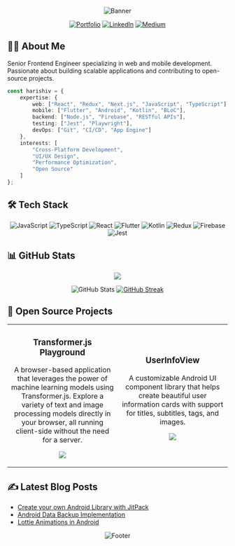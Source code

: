 <div align="center">

![Banner](https://capsule-render.vercel.app/api?type=waving&color=gradient&height=200&section=header&text=Harishiv%20Singh&fontSize=80&animation=fadeIn)

[![Portfolio](https://img.shields.io/badge/Portfolio-harishiv.vercel.app-4CAF50?style=for-the-badge&logo=vercel&logoColor=white)](https://harishiv.vercel.app)
[![LinkedIn](https://img.shields.io/badge/LinkedIn-Connect-0A66C2?style=for-the-badge&logo=linkedin&logoColor=white)](https://linkedin.com/in/harishiv-singh)
[![Medium](https://img.shields.io/badge/Medium-Blog-black?style=for-the-badge&logo=medium&logoColor=white)](https://medium.com/@graphicstone)

</div>

## 👨‍💻 About Me

Senior Frontend Engineer specializing in web and mobile development. Passionate about building scalable applications and contributing to open-source projects.

```typescript
const harishiv = {
    expertise: {
        web: ["React", "Redux", "Next.js", "JavaScript", "TypeScript"],
        mobile: ["Flutter", "Android", "Kotlin", "BLoC"],
        backend: ["Node.js", "Firebase", "RESTful APIs"],
        testing: ["Jest", "Playwright"],
        devOps: ["Git", "CI/CD", "App Engine"]
    },
    interests: [
        "Cross-Platform Development",
        "UI/UX Design",
        "Performance Optimization",
        "Open Source"
    ]
};
```
## 🛠️ Tech Stack

<div align="center">

![JavaScript](https://img.shields.io/badge/JavaScript-F7DF1E?style=for-the-badge&logo=javascript&logoColor=black)
![TypeScript](https://img.shields.io/badge/TypeScript-007ACC?style=for-the-badge&logo=typescript&logoColor=white)
![React](https://img.shields.io/badge/React-20232A?style=for-the-badge&logo=react&logoColor=61DAFB)
![Flutter](https://img.shields.io/badge/Flutter-02569B?style=for-the-badge&logo=flutter&logoColor=white)
![Kotlin](https://img.shields.io/badge/Kotlin-0095D5?style=for-the-badge&logo=kotlin&logoColor=white)
![Redux](https://img.shields.io/badge/Redux-593D88?style=for-the-badge&logo=redux&logoColor=white)
![Firebase](https://img.shields.io/badge/Firebase-FFCA28?style=for-the-badge&logo=firebase&logoColor=black)
![Jest](https://img.shields.io/badge/Jest-C21325?style=for-the-badge&logo=jest&logoColor=white)

</div>

## 📊 GitHub Stats

<div align="center">
<img src="https://github-profile-summary-cards.vercel.app/api/cards/profile-details?username=graphicstone&theme=tokyonight" />


![GitHub Stats](https://github-readme-stats.vercel.app/api?username=graphicstone&show_icons=true&theme=tokyonight&hide_border=true&include_all_commits=true) [![GitHub Streak](https://github-readme-streak-stats.herokuapp.com?user=graphicstone&theme=tokyonight&hide_border=true)](https://git.io/streak-stats)

</div>

## 📌 Open Source Projects

<table>
  <tr>
    <td width="50%">
      <h3 align="center">Transformer.js Playground</h3>
      <p align="center">
        A browser-based application that leverages the power of machine learning models using Transformer.js. Explore a variety of text and image processing models directly in your browser, all running client-side without the need for a server.
      </p>
      <p align="center">
        <a href="https://github.com/graphicstone/transformer-js-playground">
          <img src="https://img.shields.io/badge/Code-View_on_GitHub-blue?style=for-the-badge&logo=github">
        </a>
      </p>
    </td>
    <td width="50%">
      <h3 align="center">UserInfoView</h3>
      <p align="center">
        A customizable Android UI component library that helps create beautiful user information cards with support for titles, subtitles, tags, and images.
      </p>
      <p align="center">
        <a href="https://github.com/graphicstone/UserInfoView">
          <img src="https://img.shields.io/badge/Code-View_on_GitHub-blue?style=for-the-badge&logo=github">
        </a>
      </p>
    </td>
  </tr>
</table>

## ✍️ Latest Blog Posts
<!-- BLOG-POST-LIST:START -->
- [Create your own Android Library with JitPack](https://medium.com/@graphicstone/create-your-own-android-library-and-publish-it-using-jitpack-72dee6675d54)
- [Android Data Backup Implementation](https://medium.com/@graphicstone/backup-of-application-data-using-allowedbackup-in-manifest-fecc7db37d8a)
- [Lottie Animations in Android](https://medium.com/@graphicstone/lottie-library-for-animations-in-android-5059c4434e40)
<!-- BLOG-POST-LIST:END -->

<div align="center">

![Footer](https://capsule-render.vercel.app/api?type=waving&color=gradient&height=100&section=footer)

</div>

